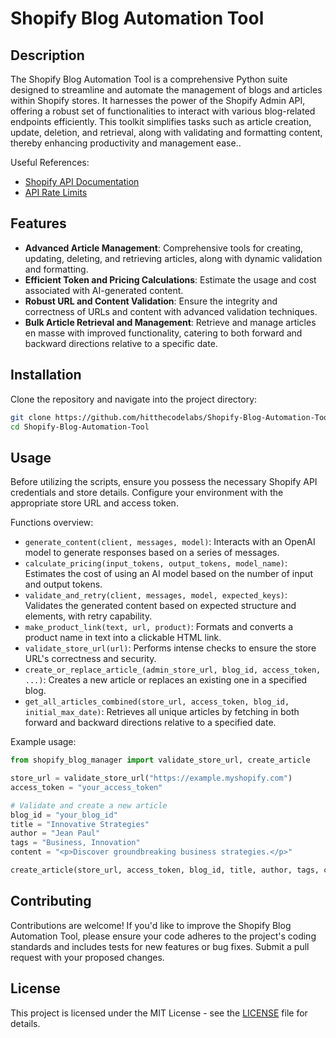 # Shopify Blog Automation Tool

## Description
The Shopify Blog Automation Tool is a comprehensive Python suite designed to streamline and automate the management of blogs and articles within Shopify stores. It harnesses the power of the Shopify Admin API, offering a robust set of functionalities to interact with various blog-related endpoints efficiently. This toolkit simplifies tasks such as article creation, update, deletion, and retrieval, along with validating and formatting content, thereby enhancing productivity and management ease..

Useful References:
- [Shopify API Documentation](https://shopify.dev/)
- [API Rate Limits](https://shopify.dev/docs/api/admin-rest#rate_limits)

## Features
- **Advanced Article Management**: Comprehensive tools for creating, updating, deleting, and retrieving articles, along with dynamic validation and formatting.
- **Efficient Token and Pricing Calculations**: Estimate the usage and cost associated with AI-generated content.
- **Robust URL and Content Validation**: Ensure the integrity and correctness of URLs and content with advanced validation techniques.
- **Bulk Article Retrieval and Management**: Retrieve and manage articles en masse with improved functionality, catering to both forward and backward directions relative to a specific date.

## Installation

Clone the repository and navigate into the project directory:

```bash
git clone https://github.com/hitthecodelabs/Shopify-Blog-Automation-Tool.git
cd Shopify-Blog-Automation-Tool
```

## Usage
Before utilizing the scripts, ensure you possess the necessary Shopify API credentials and store details. Configure your environment with the appropriate store URL and access token.

Functions overview:

- `generate_content(client, messages, model)`: Interacts with an OpenAI model to generate responses based on a series of messages.
- `calculate_pricing(input_tokens, output_tokens, model_name)`: Estimates the cost of using an AI model based on the number of input and output tokens.
- `validate_and_retry(client, messages, model, expected_keys)`: Validates the generated content based on expected structure and elements, with retry capability.
- `make_product_link(text, url, product)`: Formats and converts a product name in text into a clickable HTML link.
- `validate_store_url(url)`: Performs intense checks to ensure the store URL's correctness and security.
- `create_or_replace_article_(admin_store_url, blog_id, access_token, ...)`: Creates a new article or replaces an existing one in a specified blog.
- `get_all_articles_combined(store_url, access_token, blog_id, initial_max_date)`: Retrieves all unique articles by fetching in both forward and backward directions relative to a specified date.

Example usage:

```python
from shopify_blog_manager import validate_store_url, create_article

store_url = validate_store_url("https://example.myshopify.com")
access_token = "your_access_token"

# Validate and create a new article
blog_id = "your_blog_id"
title = "Innovative Strategies"
author = "Jean Paul"
tags = "Business, Innovation"
content = "<p>Discover groundbreaking business strategies.</p>"

create_article(store_url, access_token, blog_id, title, author, tags, content)
```

## Contributing
Contributions are welcome! If you'd like to improve the Shopify Blog Automation Tool, please ensure your code adheres to the project's coding standards and includes tests for new features or bug fixes. Submit a pull request with your proposed changes.

## License
This project is licensed under the MIT License - see the [LICENSE](./LICENSE) file for details.
